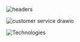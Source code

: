 
![headers](https://user-images.githubusercontent.com/58606266/178727442-16fc1b20-7194-498c-9a3c-d4fe5887b8ec.PNG)


![customer service drawio](https://user-images.githubusercontent.com/58606266/178726590-e7029fc2-04b9-43ad-b9d5-f8f4b069231e.png)


![Technologies](https://user-images.githubusercontent.com/58606266/178729577-adb5d502-4302-4f95-904a-247e25438703.PNG)
